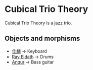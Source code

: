 # Cubical Trio Theory

Cubical Trio Theory is a jazz trio.

## Objects and morphisms

* [仕麟] → Keyboard
* [Ray Eldath] → Drums
* [Anqur] → Bass guitar

[仕麟]: https://github.com/SASUKE40
[Ray Eldath]: https://github.com/Ray-Eldath
[Anqur]: https://github.com/anqurvanillapy
